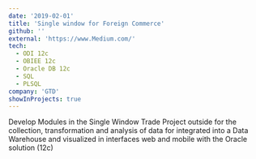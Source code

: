 ```yaml
---
date: '2019-02-01'
title: 'Single window for Foreign Commerce'
github: ''
external: 'https://www.Medium.com/'
tech:
  - ODI 12c
  - OBIEE 12c
  - Oracle DB 12c
  - SQL
  - PLSQL
company: 'GTD'
showInProjects: true
---
```

Develop Modules in the Single Window Trade Project outside for the collection, transformation and analysis of data for integrated into a Data Warehouse and visualized in interfaces
web and mobile with the Oracle solution (12c)